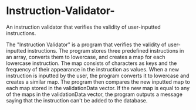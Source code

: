 # Instruction-Validator-
An instruction validator that verifies the validity of user-inputted instructions.

The "Instruction Validator" is a program that verifies the validity of user-inputted instructions. The program stores three predefined instructions in an array, converts them to lowercase, and creates a map for each lowercase instruction. The map consists of characters as keys and the frequency of their appearance in the instruction as values. When a new instruction is inputted by the user, the program converts it to lowercase and creates a similar map. The program then compares the new inputted map to each map stored in the validationData vector. If the new map is equal to any of the maps in the validationData vector, the program outputs a message saying that the instruction can't be added to the database.
